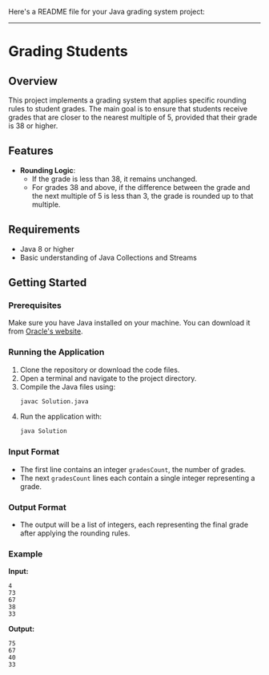 Here's a README file for your Java grading system project:

---

# Grading Students

## Overview

This project implements a grading system that applies specific rounding rules to student grades. The main goal is to ensure that students receive grades that are closer to the nearest multiple of 5, provided that their grade is 38 or higher.

## Features

- **Rounding Logic**: 
  - If the grade is less than 38, it remains unchanged.
  - For grades 38 and above, if the difference between the grade and the next multiple of 5 is less than 3, the grade is rounded up to that multiple.

## Requirements

- Java 8 or higher
- Basic understanding of Java Collections and Streams

## Getting Started

### Prerequisites

Make sure you have Java installed on your machine. You can download it from [Oracle's website](https://www.oracle.com/java/technologies/javase-jdk11-downloads.html).

### Running the Application

1. Clone the repository or download the code files.
2. Open a terminal and navigate to the project directory.
3. Compile the Java files using:
   ```bash
   javac Solution.java
   ```
4. Run the application with:
   ```bash
   java Solution
   ```

### Input Format

- The first line contains an integer `gradesCount`, the number of grades.
- The next `gradesCount` lines each contain a single integer representing a grade.

### Output Format

- The output will be a list of integers, each representing the final grade after applying the rounding rules.

### Example

**Input:**
```
4
73
67
38
33
```

**Output:**
```
75
67
40
33
```

